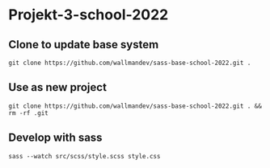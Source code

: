 # Projekt-3-school-2022


## Clone to update base system
`git clone https://github.com/wallmandev/sass-base-school-2022.git .`
## Use as new project

`git clone https://github.com/wallmandev/sass-base-school-2022.git . && rm -rf .git`

## Develop with sass
`sass --watch src/scss/style.scss style.css`
